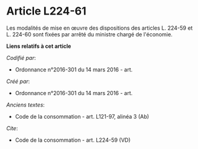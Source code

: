 # Article L224-61

Les modalités de mise en œuvre des dispositions des articles L. 224-59 et L. 224-60 sont fixées par arrêté du ministre chargé
de l'économie.

**Liens relatifs à cet article**

_Codifié par_:

  - Ordonnance n°2016-301 du 14 mars 2016 - art.

_Créé par_:

  - Ordonnance n°2016-301 du 14 mars 2016 - art.

_Anciens textes_:

  - Code de la consommation - art. L121-97, alinéa 3 (Ab)

_Cite_:

  - Code de la consommation - art. L224-59 (VD)
